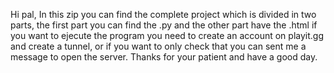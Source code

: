 Hi pal,
In this zip you can find the complete project which is divided in two parts, the first part you can find the .py and the other part have the .html
if you want to ejecute the program you need to create an account on playit.gg and create a tunnel, or if you want to only check that you can sent me a message to open the server.
Thanks for your patient and have a good day.
